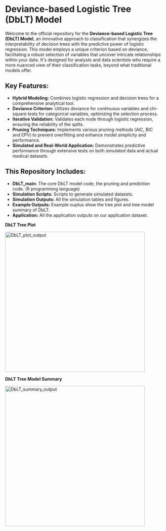 # Deviance-based Logistic Tree (DbLT) Model

Welcome to the official repository for the **Deviance-based Logistic Tree (DbLT) Model**, an innovative approach to classification that synergizes the interpretability of decision trees with the predictive power of logistic regression. This model employs a unique criterion based on deviance, facilitating a robust selection of variables that uncover intricate relationships within your data. It's designed for analysts and data scientists who require a more nuanced view of their classification tasks, beyond what traditional models offer.

## Key Features:

- **Hybrid Modeling:** Combines logistic regression and decision trees for a comprehensive analytical tool.
- **Deviance Criterion:** Utilizes deviance for continuous variables and chi-square tests for categorical variables, optimizing the selection process.
- **Iterative Validation:** Validates each node through logistic regression, ensuring the reliability of the splits.
- **Pruning Techniques:** Implements various pruning methods (AIC, BIC and EPV) to prevent overfitting and enhance model simplicity and performance.
- **Simulated and Real-World Application:** Demonstrates predictive performance through extensive tests on both simulated data and actual medical datasets.

## This Repository Includes:

- **DbLT_main:** The core DbLT model code, the pruning and prediction code. (R programming language)
- **Simulation Scripts:** Scripts to generate simulated datasets.
- **Simulation Outputs:** All the simulation tables and figures.
- **Example Outputs:** Example ouptus show the tree plot and tree model summary of DbLT.
- **Application:** All the application outputs on our application dataset.

**DbLT Tree Plot**

<img width="452" alt="DbLT_plot_output" src="https://github.com/AbrrenC/Deviance-based-Logistic-Tree-DbLT/assets/54808990/4e9bc501-1de9-49ea-8411-9a07c2862b5b">

**DbLT Tree Model Summary**

<img width="452" alt="DbLT_summary_output" src="https://github.com/AbrrenC/Deviance-based-Logistic-Tree-DbLT/assets/54808990/6654ae11-9f0a-4367-973c-42507cd0af11">



